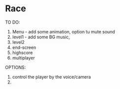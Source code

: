 # Race

TO DO:
1. Menu - add some animation, option tu mute sound
2. level1 - add some BG music,
3. level2
4. end-screen
5. highscore
6. multiplayer

OPTIONS:
1. control the player by the voice/camera
2.
